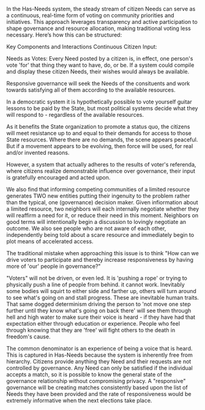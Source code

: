 In the Has-Needs system, the steady stream of citizen Needs can serve as a continuous, real-time form of voting on community priorities and initiatives. This approach leverages transparency and active participation to shape governance and resource allocation, making traditional voting less necessary. Here’s how this can be structured:

Key Components and Interactions
Continuous Citizen Input:

Needs as Votes: 
Every Need posted by a citizen is, in effect, one person's vote 'for' that thing they want to have, do, or be. If a system could compile and display these citizen Needs, their wishes would always be available.

Responsive governance will seek the Needs of the consituents and work towards satisfying all of them according to the available resources.

In a democratic system it is hypothetically possible to vote yourself guitar lessons to be paid by the State, but most political systems decide what they will respond to - regardless of the available resources.

As it benefits the State organization to promote a status quo, the citizens will meet resistance up to and equal to their demands for access to those State resources. Where there are no demands, the scene appears peaceful. But if a movement appears to be evolving, then force will be used, for real and/or invented reasons.

However, a system that actually adheres to the results of voter's referenda, where citizens realize demonstrable influence over governance, their input is gratefully encouraged and acted upon.

We also find that informing competing communities of a limited resource generates TWO new entities putting their ingenuity to the problem rather than the typical, one (governance) decision maker. Given infiormation about a limited resource, two neighbors will each internally negotiate whether they will reaffirm a need for it, or reduce their need in this moment. Neighbors on good terms will intentionally begin a discussion to lovingly negotiate an outcome. We also see people who are not aware of each other, independently being told about a scare resource and immediately begin to plot means of accelerated access.

The traditional mistake when approaching this issue is to think "How can we drive voters to participate and thereby increase responsiveness by having more of 'our' people in governance?"

"Voters" will not be driven, or even led. It is 'pushing a rope' or trying to physically push a line of people from behind. it cannot work. Inevitably some bodies will squirt to either side and farther up, others will turn around to see what's going on and stall progress. These are inevitable human traits. That same dogged determinism driving the person to 'not move one step further until they know what's going on back there' will see them through hell and high water to make sure their voice is heard - if they have had that expectation either through education or experience. People who feel through knowing that they are 'free' will fight others to the death in freedom's cause.

The common denominator is an experience of being a voice that is heard. This is captured in Has-Needs because the system is inherently free from hierarchy. Citizens provide anything they Need and their requests are not controlled by governance. Any Need can only be satisfied if the individual accepts a match, so it is possible to know the general state of the governance relationship without compromising privacy. A "responsive" governance will be creating matches consistently based upon the list of Needs they have been provided and the rate of responsiveness would be extremely informative when the next elections take place.
